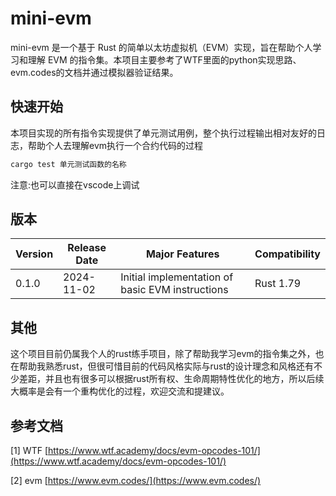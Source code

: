 # mini-evm

mini-evm 是一个基于 Rust 的简单以太坊虚拟机（EVM）实现，旨在帮助个人学习和理解 EVM 的指令集。本项目主要参考了WTF里面的python实现思路、evm.codes的文档并通过模拟器验证结果。

## 快速开始

本项目实现的所有指令实现提供了单元测试用例，整个执行过程输出相对友好的日志，帮助个人去理解evm执行一个合约代码的过程

```rust
cargo test 单元测试函数的名称 
```

注意:也可以直接在vscode上调试

## 版本

| **Version** | **Release Date** | **Major Features** | **Compatibility** |
| --- | --- | --- | --- |
| 0.1.0 | 2024-11-02 | Initial implementation of basic EVM instructions | Rust 1.79 |

## 其他

这个项目目前仍属我个人的rust练手项目，除了帮助我学习evm的指令集之外，也在帮助我熟悉rust，但很可惜目前的代码风格实际与rust的设计理念和风格还有不少差距，并且也有很多可以根据rust所有权、生命周期特性优化的地方，所以后续大概率是会有一个重构优化的过程，欢迎交流和提建议。

## 参考文档

[1] WTF [https://www.wtf.academy/docs/evm-opcodes-101/](https://www.wtf.academy/docs/evm-opcodes-101/)

[2] evm [https://www.evm.codes/](https://www.evm.codes/)
